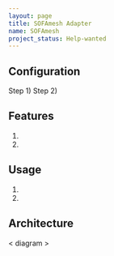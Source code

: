 ```yaml
---
layout: page
title: SOFAmesh Adapter
name: SOFAmesh
project_status: Help-wanted
---
```


## Configuration
Step 1)
Step 2)

## Features
1. 
2. 

## Usage
1. 
2. 

## Architecture
< diagram >